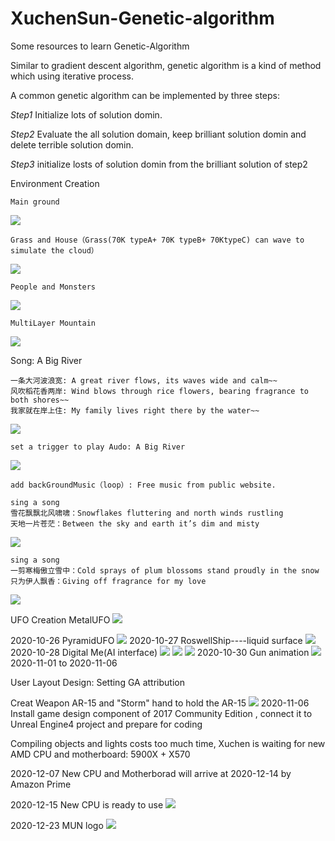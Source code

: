 # XuchenSun-Genetic-algorithm
Some resources to learn Genetic-Algorithm

Similar to gradient descent algorithm, genetic algorithm is a kind of method which using iterative process.

A common genetic algorithm can be implemented by three steps:

*Step1*
Initialize lots of solution domin. 

*Step2*
Evaluate the all solution domain, keep brilliant solution domin and delete terrible solution domin.

*Step3*
initialize losts of solution domin from the brilliant solution of step2


Environment Creation

    Main ground

![](https://github.com/XuchenSun/GameAI-based-on-GA/blob/main/environment1.jpg)

    Grass and House（Grass(70K typeA+ 70K typeB+ 70KtypeC) can wave to simulate the cloud）
    
![](https://github.com/XuchenSun/GameAI-based-on-GA/blob/main/envGrass.jpg)

    People and Monsters
    
  ![](https://github.com/XuchenSun/GameAI-based-on-GA/blob/main/envPeopleAndMonster.jpg)
  
    MultiLayer Mountain
    
  ![](https://github.com/XuchenSun/GameAI-based-on-GA/blob/main/envMultiLayerMontain.jpg)

Song: A Big River

    一条大河波浪宽: A great river flows, its waves wide and calm~~
    风吹稻花香两岸: Wind blows through rice flowers, bearing fragrance to both shores~~
    我家就在岸上住: My family lives right there by the water~~
    
 ![](https://github.com/XuchenSun/GameAI-based-on-GA/blob/main/%E4%B8%80%E6%9D%A1%E5%A4%A7%E6%B2%B3%E6%B3%A2%E6%B5%AA%E5%AE%BD.jpg)
 
    set a trigger to play Audo: A Big River
    
![](https://github.com/XuchenSun/GameAI-based-on-GA/blob/main/setAtriggerToPlayABigRiver.jpg)

    add backGroundMusic（loop）: Free music from public website.

    sing a song 
    雪花飘飘北风啸啸：Snowflakes fluttering and north winds rustling
    天地一片苍茫：Between the sky and earth it’s dim and misty
 

![](https://github.com/XuchenSun/GameAI-based-on-GA/blob/main/XueHuaPiaoPiao.jpg)

    sing a song 
    一剪寒梅傲立雪中：Cold sprays of plum blossoms stand proudly in the snow
    只为伊人飘香：Giving off fragrance for my love
    
![](https://github.com/XuchenSun/GameAI-based-on-GA/blob/main/YiJianHanMei.jpg)

UFO Creation
MetalUFO
![](https://github.com/XuchenSun/GameAI-based-on-GA/blob/main/MetalUFO.jpg)

2020-10-26 PyramidUFO
![](https://github.com/XuchenSun/GameAI-based-on-GA/blob/main/PyramidUFO.jpg)
2020-10-27 RoswellShip----liquid surface
![](https://github.com/XuchenSun/GameAI-based-on-GA/blob/main/RoswellShip.jpg)
2020-10-28 Digital Me(AI interface)
![](https://github.com/XuchenSun/GameAI-based-on-GA/blob/main/Me1.jpg)
![](https://github.com/XuchenSun/GameAI-based-on-GA/blob/main/Me2.jpg)
![](https://github.com/XuchenSun/GameAI-based-on-GA/blob/main/Me3.jpg)
2020-10-30 Gun animation
![](https://github.com/XuchenSun/GameAI-based-on-GA/blob/main/GunAnimation.jpg)
2020-11-01 to 2020-11-06 

User Layout Design: Setting GA attribution

Creat Weapon AR-15 and "Storm" hand to hold the AR-15
![](https://github.com/XuchenSun/GameAI-based-on-GA/blob/main/User%20Layout.jpg)
2020-11-06 Install game design component of  2017 Community Edition , connect it to Unreal Engine4 project and prepare for coding

Compiling objects and lights costs too much time, Xuchen is waiting for new AMD CPU and motherboard: 5900X +  X570 

2020-12-07 New CPU and Motherborad will arrive at 2020-12-14 by Amazon Prime

2020-12-15 New CPU is ready to use
![](https://github.com/XuchenSun/GameAI-based-on-GA/blob/main/DevelopeLog/NewCpu2020-12-15.png)

2020-12-23 MUN logo
![](https://github.com/XuchenSun/GameAI-based-on-GA/blob/main/DevelopeLog/2020-12-23MUNlogo.png)

